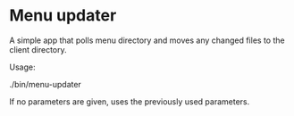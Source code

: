 # Menu updater

A simple app that polls menu directory and moves any changed files to the client directory.

Usage:

./bin/menu-updater <watch dir> <client dir>

If no parameters are given, uses the previously used parameters.